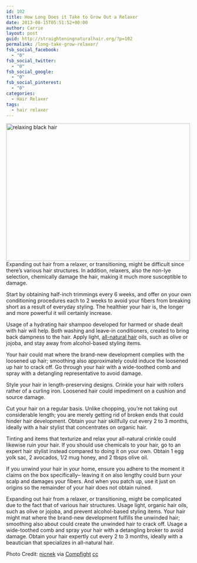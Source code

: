 ```yaml
---
id: 102
title: How Long Does it Take to Grow Out a Relaxer
date: 2013-08-15T05:51:52+00:00
author: Carrie
layout: post
guid: http://straighteningnaturalhair.org/?p=102
permalink: /long-take-grow-relaxer/
fsb_social_facebook:
  - "0"
fsb_social_twitter:
  - "0"
fsb_social_google:
  - "0"
fsb_social_pinterest:
  - "0"
categories:
  - Hair Relaxer
tags:
  - hair relaxer
---
```

<img class="aligncenter size-full wp-image-103" alt="relaxing black hair" src="http://straighteningnaturalhair.org/wp-content/uploads/2013/10/8331081725_4640ba17fc.jpg" width="500" height="375" srcset="http://straighteningnaturalhair.org/wp-content/uploads/2013/10/8331081725_4640ba17fc.jpg 500w, http://straighteningnaturalhair.org/wp-content/uploads/2013/10/8331081725_4640ba17fc-300x225.jpg 300w" sizes="(max-width: 500px) 100vw, 500px" />Expanding out hair from a relaxer, or transitioning, might be difficult since there&#8217;s various hair structures. In addition, relaxers, also the non-lye selection, chemically damage the hair, making it much more susceptible to damage.

Start by obtaining half-inch trimmings every 6 weeks, and offer on your own conditioning procedures each to 2 weeks to avoid your fibers from breaking short as a result of everyday styling. The healthier your hair is, the longer and more powerful it will certainly increase.

Usage of a hydrating hair shampoo developed for harmed or shade dealt with hair will help. Both washing and leave-in conditioners, created to bring back dampness to the hair. Apply light, <a title="How to Make My Natural Hair Curly" href="http://straighteningnaturalhair.org/make-natural-hair-curly/" target="_blank">all-natural hair</a> oils, such as olive or jojoba, and stay away from alcohol-based styling items.

Your hair could mat where the brand-new development complies with the loosened up hair; smoothing also approximately could induce the loosened up hair to crack off. Go through your hair with a wide-toothed comb and spray with a detangling representative to avoid damage.

Style your hair in length-preserving designs. Crinkle your hair with rollers rather of a curling iron. Loosened hair could impediment on a cushion and source damage.

Cut your hair on a regular basis. Unlike chopping, you&#8217;re not taking out considerable length; you are merely getting rid of broken ends that could hinder hair development. Obtain your hair skillfully cut every 2 to 3 months, ideally with a hair stylist that concentrates on organic hair.

Tinting and items that texturize and relax your all-natural crinkle could likewise ruin your hair. If you should use chemicals to your hair, go to an expert hair stylist instead compared to doing it on your own. Obtain 1 egg yolk sac, 2 avocados, 1/2 mug honey, and 2 tbsps olive oil.

If you unwind your hair in your home, ensure you adhere to the moment it claims on the box specifically&#8211; leaving it on also lengthy could burn your scalp and damages your fibers. And when you patch up, use it just on origins so the remainder of your hair does not obtain ruined.

Expanding out hair from a relaxer, or transitioning, might be complicated due to the fact that of various hair structures. Usage light, organic hair oils, such as olive or jojoba, and prevent alcohol-based styling items. Your hair might mat where the brand-new development fulfills the unwinded hair; smoothing also about could create the unwinded hair to crack off. Usage a wide-toothed comb and spray your hair with a detangling broker to avoid damage. Obtain your hair expertly cut every 2 to 3 months, ideally with a beautician that specializes in all-natural hair.

Photo Credit: [nicnek](http://www.flickr.com/photos/91606868@N08/8331081725/) via [Compfight](http://compfight.com) [cc](http://creativecommons.org/licenses/by/2.0/)
